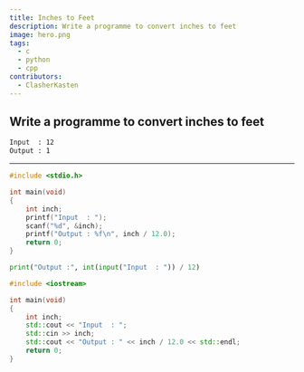 ```yaml
---
title: Inches to Feet
description: Write a programme to convert inches to feet
image: hero.png
tags:
  - c
  - python
  - cpp
contributors:
  - ClasherKasten
---
```


## Write a programme to convert inches to feet

```txt
Input  : 12
Output : 1
```

---

<CodeBlock>

```c
#include <stdio.h>

int main(void)
{
    int inch;
    printf("Input  : ");
    scanf("%d", &inch);
    printf("Output : %f\n", inch / 12.0);
    return 0;
}
```

```py
print("Output :", int(input("Input  : ")) / 12)
```

```cpp
#include <iostream>

int main(void)
{
    int inch;
    std::cout << "Input  : ";
    std::cin >> inch;
    std::cout << "Output : " << inch / 12.0 << std::endl;
    return 0;
}
```

</CodeBlock>
